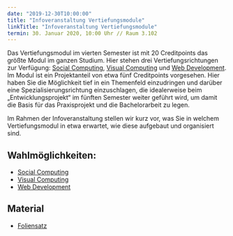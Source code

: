 ```yaml
---
date: "2019-12-30T10:00:00"
title: "Infoveranstaltung Vertiefungsmodule"
linkTitle: "Infoveranstaltung Vertiefungsmodule"
termin: 30. Januar 2020, 10:00 Uhr // Raum 3.102
---
```


Das Vertiefungsmodul im vierten Semester ist mit 20 Creditpoints das größte Modul im ganzen Studium. Hier stehen drei Vertiefungsrichtungen zur Verfügung: [Social Computing](/study/bachelor/moduls/ba_vertiefung_socialcomputing/), [Visual Computing](/study/bachelor/moduls/ba_vertiefung-visual-computing/) und [Web Development](/study/bachelor/moduls/ba_vertiefung-web_development/). Im Modul ist ein Projektanteil von etwa fünf Creditpoints vorgesehen. Hier haben Sie die Möglichkeit tief in ein Themenfeld einzudringen und darüber eine Spezialisierungsrichtung einzuschlagen, die idealerweise beim „Entwicklungsprojekt“ im fünften Semester weiter geführt wird, um damit die Basis für das Praxisprojekt und die Bachelorarbeit zu legen.

Im Rahmen der Infoveranstaltung stellen wir kurz vor, was Sie in welchem Vertiefungsmodul in etwa erwartet, wie diese aufgebaut und organisiert sind. 

## Wahlmöglichkeiten:
- [Social Computing](/study/bachelor/moduls/ba_vertiefung_socialcomputing/)
- [Visual Computing](/study/bachelor/moduls/ba_vertiefung-visual-computing/)
- [Web Development](/study/bachelor/moduls/ba_vertiefung-web_development/)

## Material
- [Foliensatz](/download/infoveranstaltung-vertiefungsmodule-2020.pdf)
